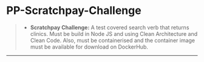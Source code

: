 # PP-Scratchpay-Challenge
> - **Scratchpay Challenge:** A test covered search verb that returns clinics. Must be build in Node JS and using Clean Architecture and Clean Code. Also, must be containerised and the container image must be available for download on DockerHub.

---------
